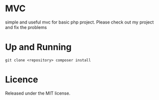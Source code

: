 # MVC
simple and useful mvc for basic php project. 
Please check out my project and fix the problems

# Up and Running
`git clone <repository>
composer install`

# Licence
Released under the MIT license.
